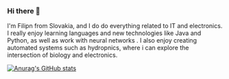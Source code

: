 ### Hi there 👋

I'm Filipn from Slovakia, and I do do everything related to IT and electronics. I really enjoy learning languages and new technologies like Java and Python, as well as work with neural networks . I also enjoy creating automated systems such as hydropnics, where i can explore the intersection of biology and electronics.

[![Anurag's GitHub stats](https://github-readme-stats.vercel.app/api?username=filip-sec)](https://github.com/anuraghazra/github-readme-stats)
